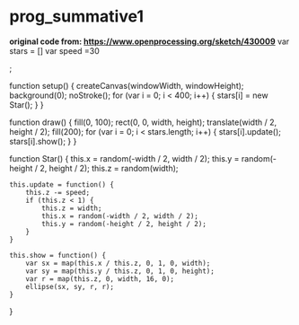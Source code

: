 # prog_summative1
**original code from: https://www.openprocessing.org/sketch/430009**
var stars = []
var speed =30

;

function setup() {
    createCanvas(windowWidth, windowHeight);
    background(0);
    noStroke();
    for (var i = 0; i < 400; i++) {
        stars[i] = new Star();
    }
}

function draw() {
    fill(0, 100);
    rect(0, 0, width, height);
    translate(width / 2, height / 2);
    fill(200);
    for (var i = 0; i < stars.length; i++) {
        stars[i].update();
        stars[i].show();
    }
}

function Star() {
    this.x = random(-width / 2, width / 2);
    this.y = random(-height / 2, height / 2);
    this.z = random(width);

    this.update = function() {
        this.z -= speed;
        if (this.z < 1) {
            this.z = width;
            this.x = random(-width / 2, width / 2);
            this.y = random(-height / 2, height / 2);
        }
    }

    this.show = function() {
        var sx = map(this.x / this.z, 0, 1, 0, width);
        var sy = map(this.y / this.z, 0, 1, 0, height);
        var r = map(this.z, 0, width, 16, 0);
        ellipse(sx, sy, r, r);
    }
}
